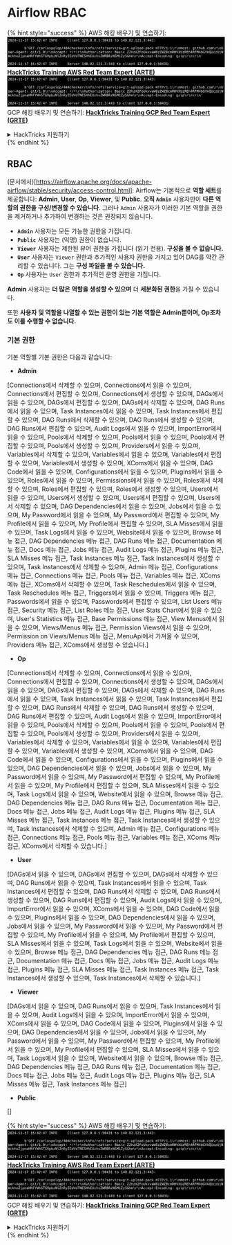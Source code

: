 # Airflow RBAC

{% hint style="success" %}
AWS 해킹 배우기 및 연습하기:<img src="../../.gitbook/assets/image (1).png" alt="" data-size="line">[**HackTricks Training AWS Red Team Expert (ARTE)**](https://training.hacktricks.xyz/courses/arte)<img src="../../.gitbook/assets/image (1).png" alt="" data-size="line">\
GCP 해킹 배우기 및 연습하기: <img src="../../.gitbook/assets/image (2).png" alt="" data-size="line">[**HackTricks Training GCP Red Team Expert (GRTE)**<img src="../../.gitbook/assets/image (2).png" alt="" data-size="line">](https://training.hacktricks.xyz/courses/grte)

<details>

<summary>HackTricks 지원하기</summary>

* [**구독 계획**](https://github.com/sponsors/carlospolop) 확인하기!
* **💬 [**Discord 그룹**](https://discord.gg/hRep4RUj7f) 또는 [**텔레그램 그룹**](https://t.me/peass)에 참여하거나 **Twitter** 🐦 [**@hacktricks\_live**](https://twitter.com/hacktricks\_live)**를 팔로우하세요.**
* **[**HackTricks**](https://github.com/carlospolop/hacktricks) 및 [**HackTricks Cloud**](https://github.com/carlospolop/hacktricks-cloud) GitHub 리포지토리에 PR을 제출하여 해킹 팁을 공유하세요.**

</details>
{% endhint %}

## RBAC

(문서에서)\[https://airflow.apache.org/docs/apache-airflow/stable/security/access-control.html]: Airflow는 기본적으로 **역할 세트**를 제공합니다: **Admin**, **User**, **Op**, **Viewer**, 및 **Public**. **오직 `Admin`** 사용자만이 **다른 역할의 권한을 구성/변경할 수 있습니다**. 그러나 `Admin` 사용자가 이러한 기본 역할을 권한을 제거하거나 추가하여 변경하는 것은 권장되지 않습니다.

* **`Admin`** 사용자는 모든 가능한 권한을 가집니다.
* **`Public`** 사용자는 (익명) 권한이 없습니다.
* **`Viewer`** 사용자는 제한된 뷰어 권한을 가집니다 (읽기 전용). **구성을 볼 수 없습니다.**
* **`User`** 사용자는 `Viewer` 권한과 추가적인 사용자 권한을 가지고 있어 DAG를 약간 관리할 수 있습니다. 그는 **구성 파일을 볼 수 있습니다.**
* **`Op`** 사용자는 `User` 권한과 추가적인 운영 권한을 가집니다.

**Admin** 사용자는 **더 많은 역할을 생성할 수 있으며** 더 **세분화된 권한**을 가질 수 있습니다.

또한 **사용자 및 역할을 나열할 수 있는 권한이 있는 기본 역할은 Admin뿐이며, Op조차도 이를 수행할 수 없습니다.**

### 기본 권한

기본 역할별 기본 권한은 다음과 같습니다:

* **Admin**

\[Connections에서 삭제할 수 있으며, Connections에서 읽을 수 있으며, Connections에서 편집할 수 있으며, Connections에서 생성할 수 있으며, DAGs에서 읽을 수 있으며, DAGs에서 편집할 수 있으며, DAGs에서 삭제할 수 있으며, DAG Runs에서 읽을 수 있으며, Task Instances에서 읽을 수 있으며, Task Instances에서 편집할 수 있으며, DAG Runs에서 삭제할 수 있으며, DAG Runs에서 생성할 수 있으며, DAG Runs에서 편집할 수 있으며, Audit Logs에서 읽을 수 있으며, ImportError에서 읽을 수 있으며, Pools에서 삭제할 수 있으며, Pools에서 읽을 수 있으며, Pools에서 편집할 수 있으며, Pools에서 생성할 수 있으며, Providers에서 읽을 수 있으며, Variables에서 삭제할 수 있으며, Variables에서 읽을 수 있으며, Variables에서 편집할 수 있으며, Variables에서 생성할 수 있으며, XComs에서 읽을 수 있으며, DAG Code에서 읽을 수 있으며, Configurations에서 읽을 수 있으며, Plugins에서 읽을 수 있으며, Roles에서 읽을 수 있으며, Permissions에서 읽을 수 있으며, Roles에서 삭제할 수 있으며, Roles에서 편집할 수 있으며, Roles에서 생성할 수 있으며, Users에서 읽을 수 있으며, Users에서 생성할 수 있으며, Users에서 편집할 수 있으며, Users에서 삭제할 수 있으며, DAG Dependencies에서 읽을 수 있으며, Jobs에서 읽을 수 있으며, My Password에서 읽을 수 있으며, My Password에서 편집할 수 있으며, My Profile에서 읽을 수 있으며, My Profile에서 편집할 수 있으며, SLA Misses에서 읽을 수 있으며, Task Logs에서 읽을 수 있으며, Website에서 읽을 수 있으며, Browse 메뉴 접근, DAG Dependencies 메뉴 접근, DAG Runs 메뉴 접근, Documentation 메뉴 접근, Docs 메뉴 접근, Jobs 메뉴 접근, Audit Logs 메뉴 접근, Plugins 메뉴 접근, SLA Misses 메뉴 접근, Task Instances 메뉴 접근, Task Instances에서 생성할 수 있으며, Task Instances에서 삭제할 수 있으며, Admin 메뉴 접근, Configurations 메뉴 접근, Connections 메뉴 접근, Pools 메뉴 접근, Variables 메뉴 접근, XComs 메뉴 접근, XComs에서 삭제할 수 있으며, Task Reschedules에서 읽을 수 있으며, Task Reschedules 메뉴 접근, Triggers에서 읽을 수 있으며, Triggers 메뉴 접근, Passwords에서 읽을 수 있으며, Passwords에서 편집할 수 있으며, List Users 메뉴 접근, Security 메뉴 접근, List Roles 메뉴 접근, User Stats Chart에서 읽을 수 있으며, User's Statistics 메뉴 접근, Base Permissions 메뉴 접근, View Menus에서 읽을 수 있으며, Views/Menus 메뉴 접근, Permission Views에서 읽을 수 있으며, Permission on Views/Menus 메뉴 접근, MenuApi에서 가져올 수 있으며, Providers 메뉴 접근, XComs에서 생성할 수 있습니다.]

* **Op**

\[Connections에서 삭제할 수 있으며, Connections에서 읽을 수 있으며, Connections에서 편집할 수 있으며, Connections에서 생성할 수 있으며, DAGs에서 읽을 수 있으며, DAGs에서 편집할 수 있으며, DAGs에서 삭제할 수 있으며, DAG Runs에서 읽을 수 있으며, Task Instances에서 읽을 수 있으며, Task Instances에서 편집할 수 있으며, DAG Runs에서 삭제할 수 있으며, DAG Runs에서 생성할 수 있으며, DAG Runs에서 편집할 수 있으며, Audit Logs에서 읽을 수 있으며, ImportError에서 읽을 수 있으며, Pools에서 삭제할 수 있으며, Pools에서 읽을 수 있으며, Pools에서 편집할 수 있으며, Pools에서 생성할 수 있으며, Providers에서 읽을 수 있으며, Variables에서 삭제할 수 있으며, Variables에서 읽을 수 있으며, Variables에서 편집할 수 있으며, Variables에서 생성할 수 있으며, XComs에서 읽을 수 있으며, DAG Code에서 읽을 수 있으며, Configurations에서 읽을 수 있으며, Plugins에서 읽을 수 있으며, DAG Dependencies에서 읽을 수 있으며, Jobs에서 읽을 수 있으며, My Password에서 읽을 수 있으며, My Password에서 편집할 수 있으며, My Profile에서 읽을 수 있으며, My Profile에서 편집할 수 있으며, SLA Misses에서 읽을 수 있으며, Task Logs에서 읽을 수 있으며, Website에서 읽을 수 있으며, Browse 메뉴 접근, DAG Dependencies 메뉴 접근, DAG Runs 메뉴 접근, Documentation 메뉴 접근, Docs 메뉴 접근, Jobs 메뉴 접근, Audit Logs 메뉴 접근, Plugins 메뉴 접근, SLA Misses 메뉴 접근, Task Instances 메뉴 접근, Task Instances에서 생성할 수 있으며, Task Instances에서 삭제할 수 있으며, Admin 메뉴 접근, Configurations 메뉴 접근, Connections 메뉴 접근, Pools 메뉴 접근, Variables 메뉴 접근, XComs 메뉴 접근, XComs에서 삭제할 수 있습니다.]

* **User**

\[DAGs에서 읽을 수 있으며, DAGs에서 편집할 수 있으며, DAGs에서 삭제할 수 있으며, DAG Runs에서 읽을 수 있으며, Task Instances에서 읽을 수 있으며, Task Instances에서 편집할 수 있으며, DAG Runs에서 삭제할 수 있으며, DAG Runs에서 생성할 수 있으며, DAG Runs에서 편집할 수 있으며, Audit Logs에서 읽을 수 있으며, ImportError에서 읽을 수 있으며, XComs에서 읽을 수 있으며, DAG Code에서 읽을 수 있으며, Plugins에서 읽을 수 있으며, DAG Dependencies에서 읽을 수 있으며, Jobs에서 읽을 수 있으며, My Password에서 읽을 수 있으며, My Password에서 편집할 수 있으며, My Profile에서 읽을 수 있으며, My Profile에서 편집할 수 있으며, SLA Misses에서 읽을 수 있으며, Task Logs에서 읽을 수 있으며, Website에서 읽을 수 있으며, Browse 메뉴 접근, DAG Dependencies 메뉴 접근, DAG Runs 메뉴 접근, Documentation 메뉴 접근, Docs 메뉴 접근, Jobs 메뉴 접근, Audit Logs 메뉴 접근, Plugins 메뉴 접근, SLA Misses 메뉴 접근, Task Instances 메뉴 접근, Task Instances에서 생성할 수 있으며, Task Instances에서 삭제할 수 있습니다.]

* **Viewer**

\[DAGs에서 읽을 수 있으며, DAG Runs에서 읽을 수 있으며, Task Instances에서 읽을 수 있으며, Audit Logs에서 읽을 수 있으며, ImportError에서 읽을 수 있으며, XComs에서 읽을 수 있으며, DAG Code에서 읽을 수 있으며, Plugins에서 읽을 수 있으며, DAG Dependencies에서 읽을 수 있으며, Jobs에서 읽을 수 있으며, My Password에서 읽을 수 있으며, My Password에서 편집할 수 있으며, My Profile에서 읽을 수 있으며, My Profile에서 편집할 수 있으며, SLA Misses에서 읽을 수 있으며, Task Logs에서 읽을 수 있으며, Website에서 읽을 수 있으며, Browse 메뉴 접근, DAG Dependencies 메뉴 접근, DAG Runs 메뉴 접근, Documentation 메뉴 접근, Docs 메뉴 접근, Jobs 메뉴 접근, Audit Logs 메뉴 접근, Plugins 메뉴 접근, SLA Misses 메뉴 접근, Task Instances 메뉴 접근]

* **Public**

\[]

{% hint style="success" %}
AWS 해킹 배우기 및 연습하기:<img src="../../.gitbook/assets/image (1).png" alt="" data-size="line">[**HackTricks Training AWS Red Team Expert (ARTE)**](https://training.hacktricks.xyz/courses/arte)<img src="../../.gitbook/assets/image (1).png" alt="" data-size="line">\
GCP 해킹 배우기 및 연습하기: <img src="../../.gitbook/assets/image (2).png" alt="" data-size="line">[**HackTricks Training GCP Red Team Expert (GRTE)**<img src="../../.gitbook/assets/image (2).png" alt="" data-size="line">](https://training.hacktricks.xyz/courses/grte)

<details>

<summary>HackTricks 지원하기</summary>

* [**구독 계획**](https://github.com/sponsors/carlospolop) 확인하기!
* **💬 [**Discord 그룹**](https://discord.gg/hRep4RUj7f) 또는 [**텔레그램 그룹**](https://t.me/peass)에 참여하거나 **Twitter** 🐦 [**@hacktricks\_live**](https://twitter.com/hacktricks\_live)**를 팔로우하세요.**
* **[**HackTricks**](https://github.com/carlospolop/hacktricks) 및 [**HackTricks Cloud**](https://github.com/carlospolop/hacktricks-cloud) GitHub 리포지토리에 PR을 제출하여 해킹 팁을 공유하세요.**

</details>
{% endhint %}
